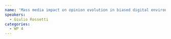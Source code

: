 ```yaml
---
name: 'Mass media impact on opinion evolution in biased digital environments'
speakers:
  - Giulio Rossetti
categories:
  - WP 4
---
```

